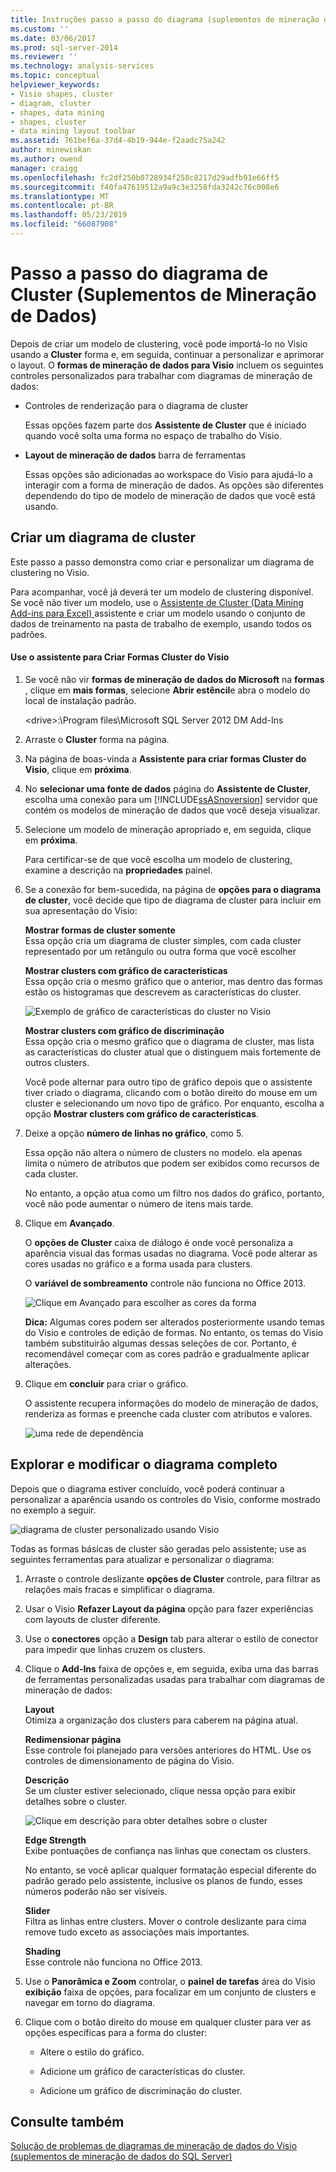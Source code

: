 ```yaml
---
title: Instruções passo a passo do diagrama (suplementos de mineração de dados) do cluster | Microsoft Docs
ms.custom: ''
ms.date: 03/06/2017
ms.prod: sql-server-2014
ms.reviewer: ''
ms.technology: analysis-services
ms.topic: conceptual
helpviewer_keywords:
- Visio shapes, cluster
- diagram, cluster
- shapes, data mining
- shapes, cluster
- data mining layout toolbar
ms.assetid: 761bef6a-37d4-4b19-944e-f2aadc75a242
author: minewiskan
ms.author: owend
manager: craigg
ms.openlocfilehash: fc2df250b0728934f258c8217d29adfb91e66ff5
ms.sourcegitcommit: f40fa47619512a9a9c3e3258fda3242c76c008e6
ms.translationtype: MT
ms.contentlocale: pt-BR
ms.lasthandoff: 05/23/2019
ms.locfileid: "66087908"
---
```

# <a name="cluster-diagram-walkthrough-data-mining-add-ins"></a>Passo a passo do diagrama de Cluster (Suplementos de Mineração de Dados)
  Depois de criar um modelo de clustering, você pode importá-lo no Visio usando a **Cluster** forma e, em seguida, continuar a personalizar e aprimorar o layout. O **formas de mineração de dados para Visio** incluem os seguintes controles personalizados para trabalhar com diagramas de mineração de dados:  
  
-   Controles de renderização para o diagrama de cluster  
  
     Essas opções fazem parte dos **Assistente de Cluster** que é iniciado quando você solta uma forma no espaço de trabalho do Visio.  
  
-   **Layout de mineração de dados** barra de ferramentas  
  
     Essas opções são adicionadas ao workspace do Visio para ajudá-lo a interagir com a forma de mineração de dados. As opções são diferentes dependendo do tipo de modelo de mineração de dados que você está usando.  
  
## <a name="build-a-cluster-diagram"></a>Criar um diagrama de cluster  
 Este passo a passo demonstra como criar e personalizar um diagrama de clustering no Visio.  
  
 Para acompanhar, você já deverá ter um modelo de clustering disponível. Se você não tiver um modelo, use o [Assistente de Cluster &#40;Data Mining Add-ins para Excel&#41; ](cluster-wizard-data-mining-add-ins-for-excel.md) assistente e criar um modelo usando o conjunto de dados de treinamento na pasta de trabalho de exemplo, usando todos os padrões.  
  
#### <a name="use-the-cluster-visio-shape-wizard"></a>Use o assistente para Criar Formas Cluster do Visio  
  
1.  Se você não vir **formas de mineração de dados do Microsoft** na **formas** , clique em **mais formas**, selecione **Abrir estêncil**e abra o modelo do local de instalação padrão.  
  
     \<drive>:\Program files\Microsoft SQL Server 2012 DM Add-Ins  
  
2.  Arraste o **Cluster** forma na página.  
  
3.  Na página de boas-vinda a **Assistente para criar formas Cluster do Visio**, clique em **próxima**.  
  
4.  No **selecionar uma fonte de dados** página do **Assistente de Cluster**, escolha uma conexão para um [!INCLUDE[ssASnoversion](../includes/ssasnoversion-md.md)] servidor que contém os modelos de mineração de dados que você deseja visualizar.  
  
5.  Selecione um modelo de mineração apropriado e, em seguida, clique em **próxima**.  
  
     Para certificar-se de que você escolha um modelo de clustering, examine a descrição na **propriedades** painel.  
  
6.  Se a conexão for bem-sucedida, na página de **opções para o diagrama de cluster**, você decide que tipo de diagrama de cluster para incluir em sua apresentação do Visio:  
  
     **Mostrar formas de cluster somente**  
     Essa opção cria um diagrama de cluster simples, com cada cluster representado por um retângulo ou outra forma que você escolher  
  
     **Mostrar clusters com gráfico de características**  
     Essa opção cria o mesmo gráfico que o anterior, mas dentro das formas estão os histogramas que descrevem as características do cluster.  
  
     ![Exemplo de gráfico de características do cluster no Visio](media/dm13-visio-cluster-samplecharshape.gif "exemplo de gráfico de características do cluster no Visio")  
  
     **Mostrar clusters com gráfico de discriminação**  
     Essa opção cria o mesmo gráfico que o diagrama de cluster, mas lista as características do cluster atual que o distinguem mais fortemente de outros clusters.  
  
     Você pode alternar para outro tipo de gráfico depois que o assistente tiver criado o diagrama, clicando com o botão direito do mouse em um cluster e selecionando um novo tipo de gráfico. Por enquanto, escolha a opção **Mostrar clusters com gráfico de características**.  
  
7.  Deixe a opção **número de linhas no gráfico**, como 5.  
  
     Essa opção não altera o número de clusters no modelo. ela apenas limita o número de atributos que podem ser exibidos como recursos de cada cluster.  
  
     No entanto, a opção atua como um filtro nos dados do gráfico, portanto, você não pode aumentar o número de itens mais tarde.  
  
8.  Clique em **Avançado**.  
  
     O **opções de Cluster** caixa de diálogo é onde você personaliza a aparência visual das formas usadas no diagrama. Você pode alterar as cores usadas no gráfico e a forma usada para clusters.  
  
     O **variável de sombreamento** controle não funciona no Office 2013.  
  
     ![Clique em Avançado para escolher as cores da forma](media/dm13-visio-clusteroptions-advanced.gif "clique em Avançado para escolher as cores da forma")  
  
     **Dica:** Algumas cores podem ser alterados posteriormente usando temas do Visio e controles de edição de formas. No entanto, os temas do Visio também substituirão algumas dessas seleções de cor. Portanto, é recomendável começar com as cores padrão e gradualmente aplicar alterações.  
  
9. Clique em **concluir** para criar o gráfico.  
  
     O assistente recupera informações do modelo de mineração de dados, renderiza as formas e preenche cada cluster com atributos e valores.  
  
     ![uma rede de dependência](media/dm13-visiodepnet-defaultgraph.gif "uma rede de dependência")  
  
## <a name="explore-and-modify-the-finished-diagram"></a>Explorar e modificar o diagrama completo  
 Depois que o diagrama estiver concluído, você poderá continuar a personalizar a aparência usando os controles do Visio, conforme mostrado no exemplo a seguir.  
  
 ![diagrama de cluster personalizado usando Visio](media/dm13-visio-clustercomplete1.gif "diagrama de cluster personalizado usando Visio")  
  
 Todas as formas básicas de cluster são geradas pelo assistente; use as seguintes ferramentas para atualizar e personalizar o diagrama:  
  
1.  Arraste o controle deslizante **opções de Cluster** controle, para filtrar as relações mais fracas e simplificar o diagrama.  
  
2.  Usar o Visio **Refazer Layout da página** opção para fazer experiências com layouts de cluster diferente.  
  
3.  Use o **conectores** opção a **Design** tab para alterar o estilo de conector para impedir que linhas cruzem os clusters.  
  
4.  Clique o **Add-Ins** faixa de opções e, em seguida, exiba uma das barras de ferramentas personalizadas usadas para trabalhar com diagramas de mineração de dados:  
  
     **Layout**  
     Otimiza a organização dos clusters para caberem na página atual.  
  
     **Redimensionar página**  
     Esse controle foi planejado para versões anteriores do HTML. Use os controles de dimensionamento de página do Visio.  
  
     **Descrição**  
     Se um cluster estiver selecionado, clique nessa opção para exibir detalhes sobre o cluster.  
  
     ![Clique em descrição para obter detalhes sobre o cluster](media/dm13-visio-cluster-description-control.gif "clique em descrição para obter detalhes sobre o cluster")  
  
     **Edge Strength**  
     Exibe pontuações de confiança nas linhas que conectam os clusters.  
  
     No entanto, se você aplicar qualquer formatação especial diferente do padrão gerado pelo assistente, inclusive os planos de fundo, esses números poderão não ser visíveis.  
  
     **Slider**  
     Filtra as linhas entre clusters. Mover o controle deslizante para cima remove tudo exceto as associações mais importantes.  
  
     **Shading**  
     Esse controle não funciona no Office 2013.  
  
5.  Use o **Panorâmica e Zoom** controlar, o **painel de tarefas** área do Visio **exibição** faixa de opções, para focalizar em um conjunto de clusters e navegar em torno do diagrama.  
  
6.  Clique com o botão direito do mouse em qualquer cluster para ver as opções específicas para a forma do cluster:  
  
    -   Altere o estilo do gráfico.  
  
    -   Adicione um gráfico de características do cluster.  
  
    -   Adicione um gráfico de discriminação do cluster.  
  
## <a name="see-also"></a>Consulte também  
 [Solução de problemas de diagramas de mineração de dados do Visio &#40;suplementos de mineração de dados do SQL Server&#41;](troubleshooting-visio-data-mining-diagrams-sql-server-data-mining-add-ins.md)  
  
  
